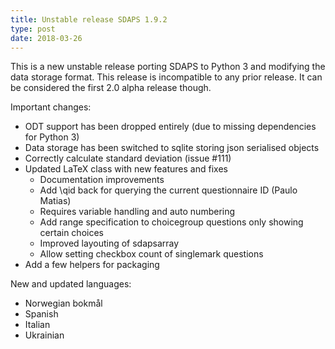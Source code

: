 ```yaml
---
title: Unstable release SDAPS 1.9.2
type: post
date: 2018-03-26
---
```

This is a new unstable release porting SDAPS to Python 3 and modifying the
data storage format. This release is incompatible to any prior release.
It can be considered the first 2.0 alpha release though.
<!--more-->

Important changes:

- ODT support has been dropped entirely
  (due to missing dependencies for Python 3)
- Data storage has been switched to sqlite storing json serialised objects
- Correctly calculate standard deviation (issue #111)
- Updated LaTeX class with new features and fixes
  - Documentation improvements
  - Add \qid back for querying the current questionnaire ID (Paulo Matias)
  - Requires variable handling and auto numbering
  - Add range specification to choicegroup questions only showing certain choices
  - Improved layouting of sdapsarray
  - Allow setting checkbox count of singlemark questions
- Add a few helpers for packaging

New and updated languages:

- Norwegian bokmål
- Spanish
- Italian
- Ukrainian